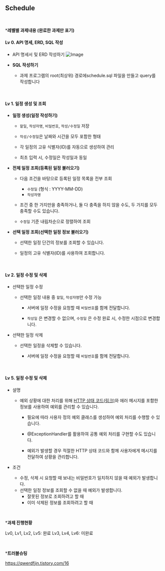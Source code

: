## Schedule

<br>

***레벨별 과제내용 (완료한 과제만 표기)**

#### Lv 0. API 명세, ERD, SQL 작성

- API 명세서 및 ERD 작성하기
![Image](https://github.com/user-attachments/assets/fed43b6b-5d6b-4d13-a84f-b594f66ad607)

- **SQL 작성하기**

  - 과제 프로그램의 root(최상위) 경로에schedule.sql 파일을 만들고 query를 작성합니다

    <br>

#### Lv 1. 일정 생성 및 조회

- **일정 생성(일정 작성하기)**

  - `할일`, `작성자명`, `비밀번호`, `작성/수정일` 저장
  - `작성/수정일`은 날짜와 시간을 모두 포함한 형태

  - 각 일정의 고유 식별자(ID)를 자동으로 생성하여 관리

  - 최초 입력 시, 수정일은 작성일과 동일

- **전체 일정 조회(등록된 일정 불러오기)**

  - 다음 조건을 바탕으로 등록된 일정 목록을 전부 조회

    - `수정일` (형식 : YYYY-MM-DD)
    - `작성자명`

  - 조건 중 한 가지만을 충족하거나, 둘 다 충족을 하지 않을 수도, 두 가지를 모두 충족할 수도 있습니다.

  - `수정일` 기준 내림차순으로 정렬하여 조회

- **선택 일정 조회(선택한 일정 정보 불러오기)**

  - 선택한 일정 단건의 정보를 조회할 수 있습니다.

  - 일정의 고유 식별자(ID)를 사용하여 조회합니다.

    <br>

#### Lv 2. 일정 수정 및 삭제

- 선택한 일정 수정
  - 선택한 일정 내용 중  `할일`, `작성자명`만 수정 가능
    - 서버에 일정 수정을 요청할 때 `비밀번호`를 함께 전달합니다.
    
    - `작성일` 은 변경할 수 없으며, `수정일` 은 수정 완료 시, 수정한 시점으로 변경합니다.
  
- 선택한 일정 삭제
  - 선택한 일정을 삭제할 수 있습니다.
    - 서버에 일정 수정을 요청할 때 `비밀번호`를 함께 전달합니다.
    
      <br>

#### Lv 5. 일정 수정 및 삭제

- 설명

  - 예외 상황에 대한 처리를 위해 [HTTP 상태 코드(링크)](https://developer.mozilla.org/ko/docs/Web/HTTP/Status)와 에러 메시지를 포함한 정보를 사용하여 예외를 관리할 수 있습니다.

    - 필요에 따라 사용자 정의 예외 클래스를 생성하여 예외 처리를 수행할 수 있습니다.

    - @ExceptionHandler를 활용하여 공통 예외 처리를 구현할 수도 있습니다.

    - 예외가 발생할 경우 적절한 HTTP 상태 코드와 함께 사용자에게 메시지를 전달하여 상황을 관리합니다.

- 조건

  - 수정, 삭제 시 요청할 때 보내는 비밀번호가 일치하지 않을 때 예외가 발생합니다.
  - 선택한 일정 정보를 조회할 수 없을 때 예외가 발생합니다.
    - 잘못된 정보로 조회하려고 할 때
    - 이미 삭제된 정보를 조회하려고 할 때

<br>

***과제 진행현황**

Lv0, Lv1, Lv2, Lv5: 완료
Lv3, Lv4, Lv6: 미완료

<br>

***트러블슈팅**

https://qwerdfjin.tistory.com/16
